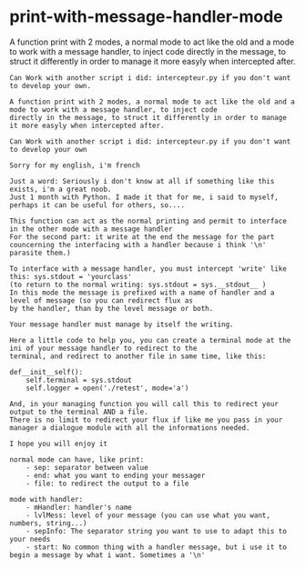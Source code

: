 # print-with-message-handler-mode
A function print with 2 modes, a normal mode to act like the old and a mode to work with a message handler, to inject code
directly in the message, to struct it differently in order to manage it more easyly when intercepted after.


    Can Work with another script i did: intercepteur.py if you don't want to develop your own.

    A function print with 2 modes, a normal mode to act like the old and a mode to work with a message handler, to inject code
    directly in the message, to struct it differently in order to manage it more easyly when intercepted after.

    Can Work with another script i did: intercepteur.py if you don't want to develop your own

    Sorry for my english, i'm french

    Just a word: Seriously i don't know at all if something like this exists, i'm a great noob.
    Just 1 month with Python. I made it that for me, i said to myself, perhaps it can be useful for others, so....

    This function can act as the normal printing and permit to interface in the other mode with a message handler
    For the second part: it write at the end the message for the part councerning the interfacing with a handler because i think '\n' parasite them.)

    To interface with a message handler, you must intercept 'write' like this: sys.stdout = 'yourclass'
    (to return to the normal writing: sys.stdout = sys.__stdout__ )
    In this mode the message is prefixed with a name of handler and a level of message (so you can redirect flux as
    by the handler, than by the level message or both.

    Your message handler must manage by itself the writing.

    Here a little code to help you, you can create a terminal mode at the ini of your message handler to redirect to the
    terminal, and redirect to another file in same time, like this:

    def__init__self():
        self.terminal = sys.stdout
        self.logger = open('./retest', mode='a')

    And, in your managing function you will call this to redirect your output to the terminal AND a file.
    There is no limit to redirect your flux if like me you pass in your manager a dialogue module with all the informations needed.

    I hope you will enjoy it

    normal mode can have, like print:
        - sep: separator between value
        - end: what you want to ending your messager
        - file: to redirect the output to a file

    mode with handler:
        - mHandler: handler's name
        - lvlMess: level of your message (you can use what you want, numbers, string...)
        - sepInfo: The separator string you want to use to adapt this to your needs
        - start: No common thing with a handler message, but i use it to begin a message by what i want. Sometimes a '\n'
